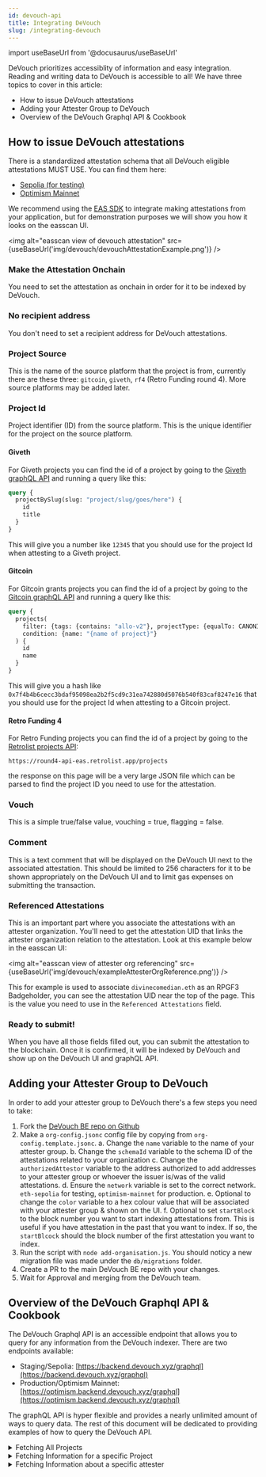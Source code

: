 ```yaml
---
id: devouch-api
title: Integrating DeVouch
slug: /integrating-devouch
---
```

import useBaseUrl from '@docusaurus/useBaseUrl'


DeVouch prioritizes accessiblity of information and easy integration. Reading and writing data to DeVouch is accessible to all! We have three topics to cover in this article:

- How to issue DeVouch attestations 
- Adding your Attester Group to DeVouch
- Overview of the DeVouch Graphql API & Cookbook

## How to issue DeVouch attestations

There is a standardized attestation schema that all DeVouch eligible attestations MUST USE. You can find them here: 

- [Sepolia (for testing)](https://sepolia.easscan.org/schema/view/0x97b0c9911936fad57e77857fac6eef6771f8d0bf025be9549214e32bf9e2415a) 
- [Optimism Mainnet](https://optimism.easscan.org/schema/view/0x97b0c9911936fad57e77857fac6eef6771f8d0bf025be9549214e32bf9e2415a)

We recommend using the [EAS SDK](https://github.com/ethereum-attestation-service/eas-sdk) to integrate making attestations from your application, but for demonstration purposes we will show you how it looks on the easscan UI.

<img alt="easscan view of devouch attestation" src={useBaseUrl('img/devouch/devouchAttestationExample.png')} />

### Make the Attestation Onchain
You need to set the attestation as onchain in order for it to be indexed by DeVouch.
### No recipient address
You don't need to set a recipient address for DeVouch attestations.
### Project Source
This is the name of the source platform that the project is from, currently there are these three: `gitcoin`, `giveth`, `rf4` (Retro Funding round 4). More source platforms may be added later.
### Project Id
Project identifier (ID) from the source platform. This is the unique identifier for the project on the source platform.

#### Giveth
For Giveth projects you can find the id of a project by going to the [Giveth graphQL API](https://mainnet.serve.giveth.io/graphql) and running a query like this:

```graphql
query { 
  projectBySlug(slug: "project/slug/goes/here") {
    id
    title
  }
}
```

This will give you a number like `12345` that you should use for the project Id when attesting to a Giveth project.

#### Gitcoin 

For Gitcoin grants projects you can find the id of a project by going to the [Gitcoin graphQL API](https://grants-stack-indexer-v2.gitcoin.co/graphiql) and running a query like this:

```graphql
query {
  projects(
    filter: {tags: {contains: "allo-v2"}, projectType: {equalTo: CANONICAL}, not: {tags: {contains: "program"}}, rounds: {every: {applicationsExist: true}}}
    condition: {name: "{name of project}"}
  ) {
    id
    name
  }
}

```

This will give you a hash like `0x7f4b4b6cecc3bdaf95098ea2b2f5cd9c31ea742880d5076b540f83caf8247e16` that you should use for the project Id when attesting to a Gitcoin project.

#### Retro Funding 4

For Retro Funding projects you can find the id of a project by going to the [Retrolist projects API](https://round4-api-eas.retrolist.app/projects):

```
https://round4-api-eas.retrolist.app/projects
```

the response on this page will be a very large JSON file which can be parsed to find the project ID you need to use for the attestation.

### Vouch

This is a simple true/false value, vouching = true, flagging = false.

### Comment
This is a text comment that will be displayed on the DeVouch UI next to the associated attestation. This should be limited to 256 characters for it to be shown appropriately on the DeVouch UI and to limit gas expenses on submitting the transaction.

### Referenced Attestations
This is an important part where you associate the attestations with an attester organization. You'll need to get the attestation UID that links the attester organization relation to the attestation. Look at this example below in the easscan UI:


<img alt="easscan view of attester org referencing" src={useBaseUrl('img/devouch/exampleAttesterOrgReference.png')} />

This for example is used to associate `divinecomedian.eth` as an RPGF3 Badgeholder, you can see the attestation UID near the top of the page. This is the value you need to use in the `Referenced Attestations` field.

### Ready to submit! 

When you have all those fields filled out, you can submit the attestation to the blockchain. Once it is confirmed, it will be indexed by DeVouch and show up on the DeVouch UI and graphQL API.

## Adding your Attester Group to DeVouch

In order to add your attester group to DeVouch there's a few steps you need to take:

1. Fork the [DeVouch BE repo on Github](https://github.com/Giveth/DeVouch-BE)
2. Make a `org-config.jsonc` config file by copying from `org-config.template.jsonc`.
  a. Change the `name` variable to the name of your attester group.
  b. Change the `schemaId` variable to the schema ID of the attestations related to your organization
  c. Change the `authorizedAttestor` variable to the address authorized to add addresses to your attester group or whoever the issuer is/was of the valid attestations.
  d. Ensure the `network` variable is set to the correct network. `eth-sepolia` for testing, `optimism-mainnet` for production.
  e. Optional to change the `color` variable to a hex colour value that will be associated with your attester group & shown on the UI.
  f. Optional to set `startBlock` to the block number you want to start indexing attestations from. This is useful if you have attestation in the past that you want to index. If so, the `startBlcock` should the block number of the first attestation you want to index.
3. Run the script with `node add-organisation.js`. You should noticy a new migration file was made under the `db/migrations` folder.
4. Create a PR to the main DeVouch BE repo with your changes.
5. Wait for Approval and merging from the DeVouch team.

## Overview of the DeVouch Graphql API & Cookbook

The DeVouch Graphql API is an accessible endpoint that allows you to query for any information from the DeVouch indexer. There are two endpoints available: 

- Staging/Sepolia: [https://backend.devouch.xyz/graphql](https://backend.devouch.xyz/graphql)
- Production/Optimism Mainnet: [https://optimism.backend.devouch.xyz/graphql](https://optimism.backend.devouch.xyz/graphql)

The graphQL API is hyper flexible and provides a nearly unlimited amount of ways to query data. The rest of this document will be dedicated to providing examples of how to query the DeVouch API. 

<details>
<summary>Fetching All Projects</summary>

This query will fetch **information for all projects** listed on DeVouch. 

```graphql
query MyQuery {
  projects {
    id
    image
    description
    projectId
    source
    title
    totalAttests
    totalFlags
    totalVouches
  }
}
```

To query for **projects from a specific source**, you can add a `where` clause to the query like this:

```graphql
query MyQuery {
  projects(where: {source_eq: "giveth"}) {
    id
    image
    description
    projectId
    source
    title
    totalAttests
    totalFlags
    totalVouches
  }
}
```

To query for **projects that have only received attestations from a specific attester group**, you'll need the schemaID associated with the attester group. When you have this you can make a quiery like this:
```graphql
query {
  projectAttestations (where:{
    attestorOrganisation:{
      organisation:{
        id_eq: "0xf63f2a7159ee674aa6fce42196a8bb0605eafcf20c19e91a7eafba8d39fa0404"
      }
    }
  }) {
    project {
      id
      title
    }
    }
  }
  ```

Search all projects for **keyword match** in title: 
```graphql
{
  projects(where: {title_containsInsensitive: "blockchain"}) {
    totalFlags
    totalVouches
    title
    source
    description
    slug
    attestedOrganisations {
      id
      count
      vouch
  
    }
  }
}
```

</details>

<details>
<summary>Fetching Information for a specific Project</summary>

To query the Attestation data made to a specific project you will need to know the source platform and the project ID. Once you have that you can query attestation data like this:

```graphql
query {
  projects(where: {source_eq: "rf4", projectId_eq: "0x897d6172efca2d24a6b14f235db5127f7d747d923287ede38d776126bf02cbfe"}) {
    id
    source
    projectId
    totalFlags
    totalVouches
    attests {
      vouch
      comment
      attestorOrganisation {
        attestor {
          id
        }
        organisation {
          id
          name
        }
      }
    }
  }
}

```
Note: Inside of the `attests` field you can query for the `attestor` and `organisation` entities. The organisation refers to the attester group associated with the attestation. The attestor is the user that made the attestation and it's `id` is their address.

</details>

<details>
<summary>Fetching Information about a specific attester</summary>
To fetch information about a specific attestor you'll need their address, then you can query like this:

```graphql
{
  projectAttestations(where: {attestorOrganisation: {attestor: {id_eq: "0x826976d7c600d45fb8287ca1d7c76fc8eb732030"}}}) {
    attestTimestamp
    comment
    vouch
    project {
      id
      title
    }
    attestorOrganisation {
      attestor {
        id
      }
      attestTimestamp
      organisation {
        name
      }
    }
  }
}
```
This response provided all the attestations made by the attestor with the address `0x826976d7c600d45fb8287ca1d7c76fc8eb732030`. This include which projects they attested to, the details of the attestation, the attester group they used and the timestamp they attested.


</details>